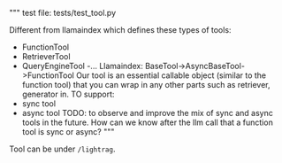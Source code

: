 """
test file: tests/test_tool.py

Different from llamaindex which defines these types of tools:
- FunctionTool
- RetrieverTool
- QueryEngineTool
-...
Llamaindex: BaseTool->AsyncBaseTool->FunctionTool
Our tool is an essential callable object (similar to the function tool) that you can wrap in any other parts such as retriever, generator in.
TO support:
- sync tool 
- async tool
TODO: to observe and improve the mix of sync and async tools in the future.
How can we know after the llm call that a function tool is sync or async?
"""

Tool can be under `/lightrag`. 
